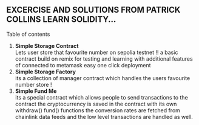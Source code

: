 ##  EXCERCISE AND SOLUTIONS FROM PATRICK COLLINS LEARN SOLIDITY...
Table of contents
<ul style="list-style-type:disk">
<li> <b> Simple Storage Contract </b><br> Lets user store that favourite number on sepolia testnet !! a basic contract build on remix for testing and learning with additional features of connected to metamask easy one click deployment  
<li> <b>  Simple Storage Factory </b> <br>  its a collection of manager contract which handles the users favourite number store !
<li> <b>  Simple Fund Me </b> <br>  its a special contract which allows people to send transactions to the contract the cryptocurrency is saved in the contract with its own withdraw() fund() functions the conversion rates are fetched from chainlink data feeds and the low level transactions are handled as well.
